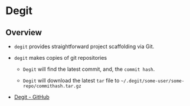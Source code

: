 # Degit

## Overview

* `degit` provides straightforward project scaffolding via Git.

* `degit` makes copies of git repositories

    * `Degit` will find the latest commit, and, the `commit hash`.

    * `Degit` will download the latest `tar` file to `~/.degit/some-user/some-repo/commithash.tar.gz`

* [Degit - GitHub](https://github.com/Rich-Harris/degit)
